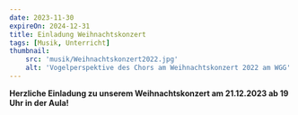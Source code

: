 ```yaml
---
date: 2023-11-30
expireOn: 2024-12-31
title: Einladung Weihnachtskonzert
tags: [Musik, Unterricht]
thumbnail:
    src: 'musik/Weihnachtskonzert2022.jpg'
    alt: 'Vogelperspektive des Chors am Weihnachtskonzert 2022 am WGG'
---
```


**Herzliche Einladung zu unserem Weihnachtskonzert am 21.12.2023 ab 19 Uhr in der Aula!**